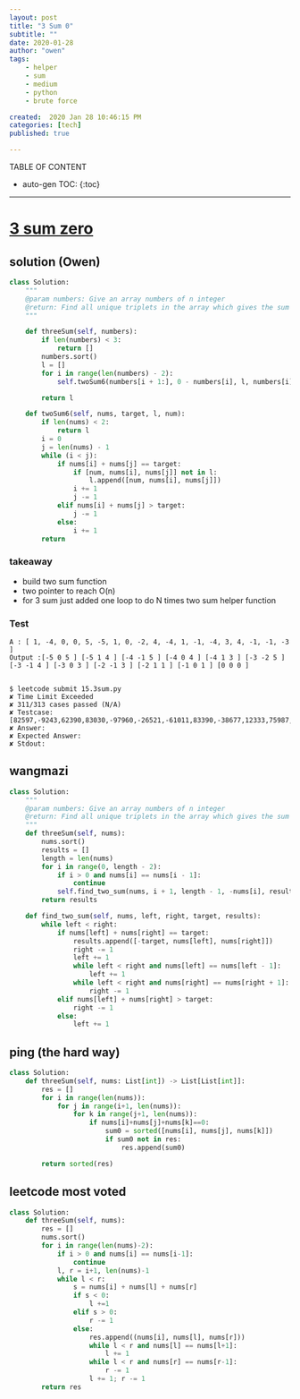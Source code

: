 ```yaml
---
layout: post
title: "3 Sum 0"
subtitle: ""
date: 2020-01-28
author: "owen"
tags: 
    - helper
    - sum
    - medium
    - python
    - brute force

created:  2020 Jan 28 10:46:15 PM
categories: [tech]
published: true

---
```


TABLE OF CONTENT

* auto-gen TOC:
{:toc}

- - -

# [3 sum zero](https://www.interviewbit.com/problems/3-sum-zero/)

## solution (Owen) 

```python
class Solution:
    """
    @param numbers: Give an array numbers of n integer
    @return: Find all unique triplets in the array which gives the sum of zero.
    """

    def threeSum(self, numbers):
        if len(numbers) < 3:
            return []
        numbers.sort()
        l = []
        for i in range(len(numbers) - 2):
            self.twoSum6(numbers[i + 1:], 0 - numbers[i], l, numbers[i])

        return l

    def twoSum6(self, nums, target, l, num):
        if len(nums) < 2:
            return l
        i = 0
        j = len(nums) - 1
        while (i < j):
            if nums[i] + nums[j] == target:
                if [num, nums[i], nums[j]] not in l:
                    l.append([num, nums[i], nums[j]])
                i += 1
                j -= 1
            elif nums[i] + nums[j] > target:
                j -= 1
            else:
                i += 1
        return 
```
### takeaway 

- build two sum function 
- two pointer to reach O(n) 
- for 3 sum just added one loop to do N times two sum helper function 

### Test

    A : [ 1, -4, 0, 0, 5, -5, 1, 0, -2, 4, -4, 1, -1, -4, 3, 4, -1, -1, -3 ]
    Output :[-5 0 5 ] [-5 1 4 ] [-4 -1 5 ] [-4 0 4 ] [-4 1 3 ] [-3 -2 5 ] [-3 -1 4 ] [-3 0 3 ] [-2 -1 3 ] [-2 1 1 ] [-1 0 1 ] [0 0 0 ] 


    $ leetcode submit 15.3sum.py
    ✘ Time Limit Exceeded
    ✘ 311/313 cases passed (N/A)
    ✘ Testcase: [82597,-9243,62390,83030,-97960,-26521,-61011,83390,-38677,12333,75987,46091,83794,19355,-71037,-6242,-28801,324,1202,-90885,-2989,-95597,-34333,35528,5680,89093,-90606,50360,-29393,-27012,53313,65213,99818,-82405,-41661,-3333,-51952,72135,-1523,26377,74685,96992,92263,15929,5467,-99555,-43348,-41689,-60383,-3990,32165,65265,-72973,-58372,12741,-48568,-46596,72419,-1859,34153,62937,81310,-61823,-96770,-54944,8845,-91184,24208,-29078,31495,65258,14198,85395,70506,-40908,56740,-12228,-40072,32429,93001,68445,-73927,25731,-91859,-24150,10093,-60271,-81683,-18126,51055,48189,-6468,25057,81194,-58628,74042,66158,-14452,-49851,-43667,11092,39189,-17025,-79173,13606,83172,92647,-59741,19343,-26644,-57607,82908,-20655,1637,80060,98994,39331,-31274,-61523,91225,-72953,13211,-75116,-98421,-41571,-69074,99587,39345,42151,-2460,98236,15690,-52507,-95803,-48935,-46492,-45606,-79254,-99851,52533,73486,39948,-7240,71815,-585,-96252,90990,-93815,93340,-71848,58733,-14859,-83082,-75794,-82082,-24871,-15206,91207,-56469,-93618,67131,-8682,75719,87429,-98757,-7535,-24890,-94160,85003,33928,75538,97456,-66424,-60074,-8527,-28697,-22308,2246,-70134,-82319,-10184,87081,-34949,-28645,-47352,-83966,-60418,-15293,-53067,-25921,55172,75064,95859,48049,34311,-86931,-38586,33686,-36714,96922,76713,-22165,-80585,-34503,-44516,39217,-28457,47227,-94036,43457,24626,-87359,26898,-70819,30528,-32397,-69486,84912,-1187,-98986,-32958,4280,-79129,-65604,9344,58964,50584,71128,-55480,24986,15086,-62360,-42977,-49482,-77256,-36895,-74818,20,3063,-49426,28152,-97329,6086,86035,-88743,35241,44249,19927,-10660,89404,24179,-26621,-6511,57745,-28750,96340,-97160,-97822,-49979,52307,79462,94273,-24808,77104,9255,-83057,77655,21361,55956,-9096,48599,-40490,-55107,2689,29608,20497,66834,-34678,23553,-81400,-66630,-96321,-34499,-12957,-20564,25610,-4322,-58462,20801,53700,71527,24669,-54534,57879,-3221,33636,3900,97832,-27688,-98715,5992,24520,-55401,-57613,-69926,57377,-77610,20123,52174,860,60429,-91994,-62403,-6218,-90610,-37263,-15052,62069,-96465,44254,89892,-3406,19121,-41842,-87783,-64125,-56120,73904,-22797,-58118,-4866,5356,75318,46119,21276,-19246,-9241,-97425,57333,-15802,93149,25689,-5532,95716,39209,-87672,-29470,-16324,-15331,27632,-39454,56530,-16000,29853,46475,78242,-46602,83192,-73440,-15816,50964,-36601,89758,38375,-40007,-36675,-94030,67576,46811,-64919,45595,76530,40398,35845,41791,67697,-30439,-82944,63115,33447,-36046,-50122,-34789,43003,-78947,-38763,-89210,32756,-20389,-31358,-90526,-81607,88741,86643,98422,47389,-75189,13091,95993,-15501,94260,-25584,-1483,-67261,-70753,25160,89614,-90620,-48542,83889,-12388,-9642,-37043,-67663,28794,-8801,13621,12241,55379,84290,21692,-95906,-85617,-17341,-63767,80183,-4942,-51478,30997,-13658,8838,17452,-82869,-39897,68449,31964,98158,-49489,62283,-62209,-92792,-59342,55146,-38533,20496,62667,62593,36095,-12470,5453,-50451,74716,-17902,3302,-16760,-71642,-34819,96459,-72860,21638,47342,-69897,-40180,44466,76496,84659,13848,-91600,-90887,-63742,-2156,-84981,-99280,94326,-33854,92029,-50811,98711,-36459,-75555,79110,-88164,-97397,-84217,97457,64387,30513,-53190,-83215,252,2344,-27177,-92945,-89010,82662,-11670,86069,53417,42702,97082,3695,-14530,-46334,17910,77999,28009,-12374,15498,-46941,97088,-35030,95040,92095,-59469,-24761,46491,67357,-66658,37446,-65130,-50416,99197,30925,27308,54122,-44719,12582,-99525,-38446,-69050,-22352,94757,-56062,33684,-40199,-46399,96842,-50881,-22380,-65021,40582,53623,-76034,77018,-97074,-84838,-22953,-74205,79715,-33920,-35794,-91369,73421,-82492,63680,-14915,-33295,37145,76852,-69442,60125,-74166,74308,-1900,-30195,-16267,-60781,-27760,5852,38917,25742,-3765,49097,-63541,98612,-92865,-30248,9612,-8798,53262,95781,-42278,-36529,7252,-27394,-5021,59178,80934,-48480,-75131,-54439,-19145,-48140,98457,-6601,-51616,-89730,78028,32083,-48904,16822,-81153,-8832,48720,-80728,-45133,-86647,-4259,-40453,2590,28613,50523,-4105,-27790,-74579,-17223,63721,33489,-47921,97628,-97691,-14782,-65644,18008,-93651,-71266,80990,-76732,-47104,35368,28632,59818,-86269,-89753,34557,-92230,-5933,-3487,-73557,-13174,-43981,-43630,-55171,30254,-83710,-99583,-13500,71787,5017,-25117,-78586,86941,-3251,-23867,-36315,75973,86272,-45575,77462,-98836,-10859,70168,-32971,-38739,-12761,93410,14014,-30706,-77356,-85965,-62316,63918,-59914,-64088,1591,-10957,38004,15129,-83602,-51791,34381,-89382,-26056,8942,5465,71458,-73805,-87445,-19921,-80784,69150,-34168,28301,-68955,18041,6059,82342,9947,39795,44047,-57313,48569,81936,-2863,-80932,32976,-86454,-84207,33033,32867,9104,-16580,-25727,80157,-70169,53741,86522,84651,68480,84018,61932,7332,-61322,-69663,76370,41206,12326,-34689,17016,82975,-23386,39417,72793,44774,-96259,3213,79952,29265,-61492,-49337,14162,65886,3342,-41622,-62659,-90402,-24751,88511,54739,-21383,-40161,-96610,-24944,-602,-76842,-21856,69964,43994,-15121,-85530,12718,13170,-13547,69222,62417,-75305,-81446,-38786,-52075,-23110,97681,-82800,-53178,11474,35857,94197,-58148,-23689,32506,92154,-64536,-73930,-77138,97446,-83459,70963,22452,68472,-3728,-25059,-49405,95129,-6167,12808,99918,30113,-12641,-26665,86362,-33505,50661,26714,33701,89012,-91540,40517,-12716,-57185,-87230,29914,-59560,13200,-72723,58272,23913,-45586,-96593,-26265,-2141,31087,81399,92511,-34049,20577,2803,26003,8940,42117,40887,-82715,38269,40969,-50022,72088,21291,-67280,-16523,90535,18669,94342,-39568,-88080,-99486,-20716,23108,-28037,63342,36863,-29420,-44016,75135,73415,16059,-4899,86893,43136,-7041,33483,-67612,25327,40830,6184,61805,4247,81119,-22854,-26104,-63466,63093,-63685,60369,51023,51644,-16350,74438,-83514,99083,10079,-58451,-79621,48471,67131,-86940,99093,11855,-22272,-67683,-44371,9541,18123,37766,-70922,80385,-57513,-76021,-47890,36154,72935,84387,-92681,-88303,-7810,59902,-90,-64704,-28396,-66403,8860,13343,33882,85680,7228,28160,-14003,54369,-58893,92606,-63492,-10101,64714,58486,29948,-44679,-22763,10151,-56695,4031,-18242,-36232,86168,-14263,9883,47124,47271,92761,-24958,-73263,-79661,-69147,-18874,29546,-92588,-85771,26451,-86650,-43306,-59094,-47492,-34821,-91763,-47670,33537,22843,67417,-759,92159,63075,94065,-26988,55276,65903,30414,-67129,-99508,-83092,-91493,-50426,14349,-83216,-76090,32742,-5306,-93310,-60750,-60620,-45484,-21108,-58341,-28048,-52803,69735,78906,81649,32565,-86804,-83202,-65688,-1760,89707,93322,-72750,84134,71900,-37720,19450,-78018,22001,-23604,26276,-21498,65892,-72117,-89834,-23867,55817,-77963,42518,93123,-83916,63260,-2243,-97108,85442,-36775,17984,-58810,99664,-19082,93075,-69329,87061,79713,16296,70996,13483,-74582,49900,-27669,-40562,1209,-20572,34660,83193,75579,7344,64925,88361,60969,3114,44611,-27445,53049,-16085,-92851,-53306,13859,-33532,86622,-75666,-18159,-98256,51875,-42251,-27977,-18080,23772,38160,41779,9147,94175,99905,-85755,62535,-88412,-52038,-68171,93255,-44684,-11242,-104,31796,62346,-54931,-55790,-70032,46221,56541,-91947,90592,93503,4071,20646,4856,-63598,15396,-50708,32138,-85164,38528,-89959,53852,57915,-42421,-88916,-75072,67030,-29066,49542,-71591,61708,-53985,-43051,28483,46991,-83216,80991,-46254,-48716,39356,-8270,-47763,-34410,874,-1186,-7049,28846,11276,21960,-13304,-11433,-4913,55754,79616,70423,-27523,64803,49277,14906,-97401,-92390,91075,70736,21971,-3303,55333,-93996,76538,54603,-75899,98801,46887,35041,48302,-52318,55439,24574,14079,-24889,83440,14961,34312,-89260,-22293,-81271,-2586,-71059,-10640,-93095,-5453,-70041,66543,74012,-11662,-52477,-37597,-70919,92971,-17452,-67306,-80418,7225,-89296,24296,86547,37154,-10696,74436,-63959,58860,33590,-88925,-97814,-83664,85484,-8385,-50879,57729,-74728,-87852,-15524,-91120,22062,28134,80917,32026,49707,-54252,-44319,-35139,13777,44660,85274,25043,58781,-89035,-76274,6364,-63625,72855,43242,-35033,12820,-27460,77372,-47578,-61162,-70758,-1343,-4159,64935,56024,-2151,43770,19758,-30186,-86040,24666,-62332,-67542,73180,-25821,-27826,-45504,-36858,-12041,20017,-24066,-56625,-52097,-47239,-90694,8959,7712,-14258,-5860,55349,61808,-4423,-93703,64681,-98641,-25222,46999,-83831,-54714,19997,-68477,66073,51801,-66491,52061,-52866,79907,-39736,-68331,68937,91464,98892,910,93501,31295,-85873,27036,-57340,50412,21,-2445,29471,71317,82093,-94823,-54458,-97410,39560,-7628,66452,39701,54029,37906,46773,58296,60370,-61090,85501,-86874,71443,-72702,-72047,14848,34102,77975,-66294,-36576,31349,52493,-70833,-80287,94435,39745,-98291,84524,-18942,10236,93448,50846,94023,-6939,47999,14740,30165,81048,84935,-19177,-13594,32289,62628,-90612,-542,-66627,64255,71199,-83841,-82943,-73885,8623,-67214,-9474,-35249,62254,-14087,-90969,21515,-83303,94377,-91619,19956,-98810,96727,-91939,29119,-85473,-82153,-69008,44850,74299,-76459,-86464,8315,-49912,-28665,59052,-69708,76024,-92738,50098,18683,-91438,18096,-19335,35659,91826,15779,-73070,67873,-12458,-71440,-46721,54856,97212,-81875,35805,36952,68498,81627,-34231,81712,27100,-9741,-82612,18766,-36392,2759,41728,69743,26825,48355,-17790,17165,56558,3295,-24375,55669,-16109,24079,73414,48990,-11931,-78214,90745,19878,35673,-15317,-89086,94675,-92513,88410,-93248,-19475,-74041,-19165,32329,-26266,-46828,-18747,45328,8990,-78219,-25874,-74801,-44956,-54577,-29756,-99822,-35731,-18348,-68915,-83518,-53451,95471,-2954,-13706,-8763,-21642,-37210,16814,-60070,-42743,27697,-36333,-42362,11576,85742,-82536,68767,-56103,-63012,71396,-78464,-68101,-15917,-11113,-3596,77626,-60191,-30585,-73584,6214,-84303,18403,23618,-15619,-89755,-59515,-59103,-74308,-63725,-29364,-52376,-96130,70894,-12609,50845,-2314,42264,-70825,64481,55752,4460,-68603,-88701,4713,-50441,-51333,-77907,97412,-66616,-49430,60489,-85262,-97621,-18980,44727,-69321,-57730,66287,-92566,-64427,-14270,11515,-92612,-87645,61557,24197,-81923,-39831,-10301,-23640,-76219,-68025,92761,-76493,68554,-77734,-95620,-11753,-51700,98234,-68544,-61838,29467,46603,-18221,-35441,74537,40327,-58293,75755,-57301,-7532,-94163,18179,-14388,-22258,-46417,-48285,18242,-77551,82620,250,-20060,-79568,-77259,82052,-98897,-75464,48773,-79040,-11293,45941,-67876,-69204,-46477,-46107,792,60546,-34573,-12879,-94562,20356,-48004,-62429,96242,40594,2099,99494,25724,-39394,-2388,-18563,-56510,-83570,-29214,3015,74454,74197,76678,-46597,60630,-76093,37578,-82045,-24077,62082,-87787,-74936,58687,12200,-98952,70155,-77370,21710,-84625,-60556,-84128,925,65474,-15741,-94619,88377,89334,44749,22002,-45750,-93081,-14600,-83447,46691,85040,-66447,-80085,56308,44310,24979,-29694,57991,4675,-71273,-44508,13615,-54710,23552,-78253,-34637,50497,68706,81543,-88408,-21405,6001,-33834,-21570,-46692,-25344,20310,71258,-97680,11721,59977,59247,-48949,98955,-50276,-80844,-27935,-76102,55858,-33492,40680,66691,-33188,8284,64893,-7528,6019,-85523,8434,-64366,-56663,26862,30008,-7611,-12179,-70076,21426,-11261,-36864,-61937,-59677,929,-21052,3848,-20888,-16065,98995,-32293,-86121,-54564,77831,68602,74977,31658,40699,29755,98424,80358,-69337,26339,13213,-46016,-18331,64713,-46883,-58451,-70024,-92393,-4088,70628,-51185,71164,-75791,-1636,-29102,-16929,-87650,-84589,-24229,-42137,-15653,94825,13042,88499,-47100,-90358,-7180,29754,-65727,-42659,-85560,-9037,-52459,20997,-47425,17318,21122,20472,-23037,65216,-63625,-7877,-91907,24100,-72516,22903,-85247,-8938,73878,54953,87480,-31466,-99524,35369,-78376,89984,-15982,94045,-7269,23319,-80456,-37653,-76756,2909,81936,54958,-12393,60560,-84664,-82413,66941,-26573,-97532,64460,18593,-85789,-38820,-92575,-43663,-89435,83272,-50585,13616,-71541,-53156,727,-27644,16538,34049,57745,34348,35009,16634,-18791,23271,-63844,95817,21781,16590,59669,15966,-6864,48050,-36143,97427,-59390,96931,78939,-1958,50777,43338,-51149,39235,-27054,-43492,67457,-83616,37179,10390,85818,2391,73635,87579,-49127,-81264,-79023,-81590,53554,-74972,-83940,-13726,-39095,29174,78072,76104,47778,25797,-29515,-6493,-92793,22481,-36197,-65560,42342,15750,97556,99634,-56048,-35688,13501,63969,-74291,50911,39225,93702,-3490,-59461,-30105,-46761,-80113,92906,-68487,50742,36152,-90240,-83631,24597,-50566,-15477,18470,77038,40223,-80364,-98676,70957,-63647,99537,13041,31679,86631,37633,-16866,13686,-71565,21652,-46053,-80578,-61382,68487,-6417,4656,20811,67013,-30868,-11219,46,74944,14627,56965,42275,-52480,52162,-84883,-52579,-90331,92792,42184,-73422,-58440,65308,-25069,5475,-57996,59557,-17561,2826,-56939,14996,-94855,-53707,99159,43645,-67719,-1331,21412,41704,31612,32622,1919,-69333,-69828,22422,-78842,57896,-17363,27979,-76897,35008,46482,-75289,65799,20057,7170,41326,-76069,90840,-81253,-50749,3649,-42315,45238,-33924,62101,96906,58884,-7617,-28689,-66578,62458,50876,-57553,6739,41014,-64040,-34916,37940,13048,-97478,-11318,-89440,-31933,-40357,-59737,-76718,-14104,-31774,28001,4103,41702,-25120,-31654,63085,-3642,84870,-83896,-76422,-61520,12900,88678,85547,33132,-88627,52820,63915,-27472,78867,-51439,33005,-23447,-3271,-39308,39726,-74260,-31874,-36893,93656,910,-98362,60450,-88048,99308,13947,83996,-90415,-35117,70858,-55332,-31721,97528,82982,-86218,6822,25227,36946,97077,-4257,-41526,56795,89870,75860,-70802,21779,14184,-16511,-89156,-31422,71470,69600,-78498,74079,-19410,40311,28501,26397,-67574,-32518,68510,38615,19355,-6088,-97159,-29255,-92523,3023,-42536,-88681,64255,41206,44119,52208,39522,-52108,91276,-70514,83436,63289,-79741,9623,99559,12642,85950,83735,-21156,-67208,98088,-7341,-27763,-30048,-44099,-14866,-45504,-91704,19369,13700,10481,-49344,-85686,33994,19672,36028,60842,66564,-24919,33950,-93616,-47430,-35391,-28279,56806,74690,39284,-96683,-7642,-75232,37657,-14531,-86870,-9274,-26173,98640,88652,64257,46457,37814,-19370,9337,-22556,-41525,39105,-28719,51611,-93252,98044,-90996,21710,-47605,-64259,-32727,53611,-31918,-3555,33316,-66472,21274,-37731,-2919,15016,48779,-88868,1897,41728,46344,-89667,37848,68092,-44011,85354,-43776,38739,-31423,-66330,65167,-22016,59405,34328,-60042,87660,-67698,-59174,-1408,-46809,-43485,-88807,-60489,13974,22319,55836,-62995,-37375,-4185,32687,-36551,-75237,58280,26942,-73756,71756,78775,-40573,14367,-71622,-77338,24112,23414,-7679,-51721,87492,85066,-21612,57045,10673,-96836,52461,-62218,-9310,65862,-22748,89906,-96987,-98698,26956,-43428,46141,47456,28095,55952,67323,-36455,-60202,-43302,-82932,42020,77036,10142,60406,70331,63836,58850,-66752,52109,21395,-10238,-98647,-41962,27778,69060,98535,-28680,-52263,-56679,66103,-42426,27203,80021,10153,58678,36398,63112,34911,20515,62082,-15659,-40785,27054,43767,-20289,65838,-6954,-60228,-72226,52236,-35464,25209,-15462,-79617,-41668,-84083,62404,-69062,18913,46545,20757,13805,24717,-18461,-47009,-25779,68834,64824,34473,39576,31570,14861,-15114,-41233,95509,68232,67846,84902,-83060,17642,-18422,73688,77671,-26930,64484,-99637,73875,6428,21034,-73471,19664,-68031,15922,-27028,48137,54955,-82793,-41144,-10218,-24921,-28299,-2288,68518,-54452,15686,-41814,66165,-72207,-61986,80020,50544,-99500,16244,78998,40989,14525,-56061,-24692,-94790,21111,37296,-90794,72100,70550,-31757,17708,-74290,61910,78039,-78629,-25033,73172,-91953,10052,64502,99585,-1741,90324,-73723,68942,28149,30218,24422,16659,10710,-62594,94249,96588,46192,34251,73500,-65995,-81168,41412,-98724,-63710,-54696,-52407,19746,45869,27821,-94866,-76705,-13417,-61995,-71560,43450,67384,-8838,-80293,-28937,23330,-89694,-40586,46918,80429,-5475,78013,25309,-34162,37236,-77577,86744,26281,-29033,-91813,35347,13033,-13631,-24459,3325,-71078,-75359,81311,19700,47678,-74680,-84113,45192,35502,37675,19553,76522,-51098,-18211,89717,4508,-82946,27749,85995,89912,-53678,-64727,-14778,32075,-63412,-40524,86440,-2707,-36821,63850,-30883,67294,-99468,-23708,34932,34386,98899,29239,-23385,5897,54882,98660,49098,70275,17718,88533,52161,63340,50061,-89457,19491,-99156,24873,-17008,64610,-55543,50495,17056,-10400,-56678,-29073,-42960,-76418,98562,-88104,-96255,10159,-90724,54011,12052,45871,-90933,-69420,67039,37202,78051,-52197,-40278,-58425,65414,-23394,-1415,6912,-53447,7352,17307,-78147,63727,98905,55412,-57658,-32884,-44878,22755,39730,3638,35111,39777,74193,38736,-11829,-61188,-92757,55946,-71232,-63032,-83947,39147,-96684,-99233,25131,-32197,24406,-55428,-61941,25874,-69453,64483,-19644,-68441,12783,87338,-48676,66451,-447,-61590,50932,-11270,29035,65698,-63544,10029,80499,-9461,86368,91365,-81810,-71914,-52056,-13782,44240,-30093,-2437,24007,67581,-17365,-69164,-8420,-69289,-29370,48010,90439,13141,69243,50668,39328,61731,78266,-81313,17921,-38196,55261,9948,-24970,75712,-72106,28696,7461,31621,61047,51476,56512,11839,-96916,-82739,28924,-99927,58449,37280,69357,11219,-32119,-62050,-48745,-83486,-52376,42668,82659,68882,38773,46269,-96005,97630,25009,-2951,-67811,99801,81587,-79793,-18547,-83086,69512,33127,-92145,-88497,47703,59527,1909,88785,-88882,69188,-46131,-5589,-15086,36255,-53238,-33009,82664,53901,35939,-42946,-25571,33298,69291,53199,74746,-40127,-39050,91033,51717,-98048,87240,36172,65453,-94425,-63694,-30027,59004,88660,3649,-20267,-52565,-67321,34037,4320,91515,-56753,60115,27134,68617,-61395,-26503,-98929,-8849,-63318,10709,-16151,61905,-95785,5262,23670,-25277,90206,-19391,45735,37208,-31992,-92450,18516,-90452,-58870,-58602,93383,14333,17994,82411,-54126,-32576,35440,-60526,-78764,-25069,-9022,-394,92186,-38057,55328,-61569,67780,77169,19546,-92664,-94948,44484,-13439,83529,27518,-48333,72998,38342,-90553,-98578,-76906,81515,-16464,78439,92529,35225,-39968,-10130,-7845,-32245,-74955,-74996,67731,-13897,-82493,33407,93619,59560,-24404,-57553,19486,-45341,34098,-24978,-33612,79058,71847,76713,-95422,6421,-96075,-59130,-28976,-16922,-62203,69970,68331,21874,40551,89650,51908,58181,66480,-68177,34323,-3046,-49656,-59758,43564,-10960,-30796,15473,-20216,46085,-85355,41515,-30669,-87498,57711,56067,63199,-83805,62042,91213,-14606,4394,-562,74913,10406,96810,-61595,32564,31640,-9732,42058,98052,-7908,-72330,1558,-80301,34878,32900,3939,-8824,88316,20937,21566,-3218,-66080,-31620,86859,54289,90476,-42889,-15016,-18838,75456,30159,-67101,42328,-92703,85850,-5475,23470,-80806,68206,17764,88235,46421,-41578,74005,-81142,80545,20868,-1560,64017,83784,68863,-97516,-13016,-72223,79630,-55692,82255,88467,28007,-34686,-69049,-41677,88535,-8217,68060,-51280,28971,49088,49235,26905,-81117,-44888,40623,74337,-24662,97476,79542,-72082,-35093,98175,-61761,-68169,59697,-62542,-72965,59883,-64026,-37656,-92392,-12113,-73495,98258,68379,-21545,64607,-70957,-92254,-97460,-63436,-8853,-19357,-51965,-76582,12687,-49712,45413,-60043,33496,31539,-57347,41837,67280,-68813,52088,-13155,-86430,-15239,-45030,96041,18749,-23992,46048,35243,-79450,85425,-58524,88781,-39454,53073,-48864,-82289,39086,82540,-11555,25014,-5431,-39585,-89526,2705,31953,-81611,36985,-56022,68684,-27101,11422,64655,-26965,-63081,-13840,-91003,-78147,-8966,41488,1988,99021,-61575,-47060,65260,-23844,-21781,-91865,-19607,44808,2890,63692,-88663,-58272,15970,-65195,-45416,-48444,-78226,-65332,-24568,42833,-1806,-71595,80002,-52250,30952,48452,-90106,31015,-22073,62339,63318,78391,28699,77900,-4026,-76870,-45943,33665,9174,-84360,-22684,-16832,-67949,-38077,-38987,-32847,51443,-53580,-13505,9344,-92337,26585,70458,-52764,-67471,-68411,-1119,-2072,-93476,67981,40887,-89304,-12235,41488,1454,5355,-34855,-72080,24514,-58305,3340,34331,8731,77451,-64983,-57876,82874,62481,-32754,-39902,22451,-79095,-23904,78409,-7418,77916]
    ✘ Answer:
    ✘ Expected Answer:
    ✘ Stdout:

## wangmazi

```python
class Solution:
    """
    @param numbers: Give an array numbers of n integer
    @return: Find all unique triplets in the array which gives the sum of zero.
    """
    def threeSum(self, nums):
        nums.sort()
        results = []
        length = len(nums)
        for i in range(0, length - 2):
            if i > 0 and nums[i] == nums[i - 1]:
                continue
            self.find_two_sum(nums, i + 1, length - 1, -nums[i], results)
        return results

    def find_two_sum(self, nums, left, right, target, results):
        while left < right:
            if nums[left] + nums[right] == target:
                results.append([-target, nums[left], nums[right]])
                right -= 1
                left += 1
                while left < right and nums[left] == nums[left - 1]:
                    left += 1
                while left < right and nums[right] == nums[right + 1]:
                    right -= 1
            elif nums[left] + nums[right] > target:
                right -= 1
            else:
                left += 1
```


## ping (the hard way)

```python
class Solution:
    def threeSum(self, nums: List[int]) -> List[List[int]]:
        res = []
        for i in range(len(nums)):
            for j in range(i+1, len(nums)):
                for k in range(j+1, len(nums)):
                    if nums[i]+nums[j]+nums[k]==0:
                        sum0 = sorted([nums[i], nums[j], nums[k]])
                        if sum0 not in res:
                            res.append(sum0)

        return sorted(res)
```


## leetcode most voted

```python
class Solution:
    def threeSum(self, nums):
        res = []
        nums.sort()
        for i in range(len(nums)-2):
            if i > 0 and nums[i] == nums[i-1]:
                continue
            l, r = i+1, len(nums)-1
            while l < r:
                s = nums[i] + nums[l] + nums[r]
                if s < 0:
                    l +=1
                elif s > 0:
                    r -= 1
                else:
                    res.append((nums[i], nums[l], nums[r]))
                    while l < r and nums[l] == nums[l+1]:
                        l += 1
                    while l < r and nums[r] == nums[r-1]:
                        r -= 1
                    l += 1; r -= 1
        return res
```

